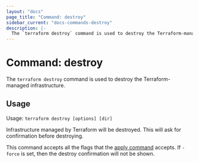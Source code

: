 ```yaml
---
layout: "docs"
page_title: "Command: destroy"
sidebar_current: "docs-commands-destroy"
description: |-
  The `terraform destroy` command is used to destroy the Terraform-managed infrastructure.
---
```


# Command: destroy

The `terraform destroy` command is used to destroy the Terraform-managed
infrastructure.

## Usage

Usage: `terraform destroy [options] [dir]`

Infrastructure managed by Terraform will be destroyed. This will ask for
confirmation before destroying.

This command accepts all the flags that the
[apply command](/docs/commands/apply.html) accepts. If `-force` is
set, then the destroy confirmation will not be shown.
